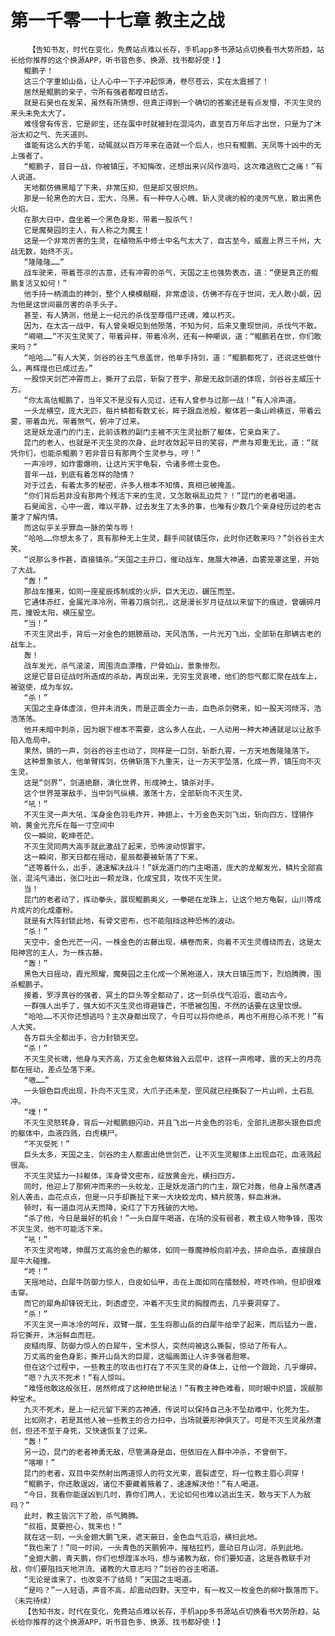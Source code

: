 # 第一千零一十七章 教主之战
        【告知书友，时代在变化，免费站点难以长存，手机app多书源站点切换看书大势所趋，站长给你推荐的这个换源APP，听书音色多、换源、找书都好使！】
       鲲鹏子！
       这三个字重如山岳，让人心中一下子冲起惊涛，卷尽苍云，实在太震撼了！
       居然是鲲鹏的亲子，令所有强者都瞠目结舌。
       就是石昊也在发呆，虽然有所猜想，但真正得到一个确切的答案还是有点发懵，不灭生灵的来头未免太大了。
       难怪曾有传言，它是卵生，还在蛋中时就被封在混沌内，直至百万年后才出世，只是为了沐浴太初之气、先天道则。
       谁能有这么大的手笔，动辄就以百万年来在造就一个后人，也只有鲲鹏、天凤等十凶中的无上强者了。
       “鲲鹏子，昔日一战，你被镇压，不知悔改，还想出来兴风作浪吗，这次难逃败亡之痛！”有人说道。
       天地都仿佛黑暗了下来，非常压抑，但是却又很炽热。
       那是一轮黑色的大日，宏大，乌黑，有一种夺人心魄、斩人灵魂的般的凌厉气息，散出黑色火焰。
       在那大日中，盘坐着一个黑色身影，带着一股杀气！
       它是魔葵园的主人，有人称之为魔主！
       这是一个非常厉害的生灵，在植物系中修士中名气太大了，自古至今，威震上界三千州，大战无数，始终不灭。
       “隆隆隆……”
       战车驶来，带着苍凉的古意，还有冲霄的杀气，天国之主也强势表态，道：“便是真正的鲲鹏复活又如何！”
       他手持一柄滴血的神剑，整个人模模糊糊，非常虚淡，仿佛不存在于世间，无人敢小觑，因为他是这世间最厉害的杀手头子。
       甚至，有人猜测，他是上一纪元的杀伐至尊借尸还魂，难以朽灭。
       因为，在太古一战中，有人曾亲眼见到他殒落，不知为何，后来又重现世间，杀伐气不散。
       “嗬嗬……”不灭生灵笑了，带着异样，带着冷冽，还有一种嘲讽，道：“鲲鹏若在世，你们敢来吗？”
       “哈哈……”有人大笑，剑谷的谷主气息盖世，他单手持剑，道：“鲲鹏都死了，还说这些做什么，再辉煌也已成过去。”
       一股惊天剑芒冲霄而上，撕开了云层，斩裂了苍宇，那是无敌剑道的体现，剑谷谷主威压十方。
       “你太高估鲲鹏了，当年又不是没有人见过，还有人曾参与过那一战！”有人冷声道。
       一头龙横空，庞大无匹，每片鳞都有数丈长，眸子跟血池般，躯体若一条山岭横亘，带着云雾，带着血光，带着煞气，俯冲了过来。
       这是妖龙道门的门主，此前该教的副门主被不灭生灵扯断了躯体，它亲自来了。
       昆门的老人，也就是不灭生灵的次身，此时收敛起平日的笑容，严肃与郑重无比，道：“就凭你们，也能杀鲲鹏？若非昔日有那两个生灵参与，哼！”
       一声冷哼，如炸雷爆响，让这片天宇龟裂，令诸多修士变色。
       昔年一战，到底有着怎样的隐情？
       对于过去，有着太多的秘密，许多人根本不知情，真相已被掩盖。
       “你们背后若非没有那两个残活下来的生灵，又怎敢祸乱边荒？！”昆门的老者喝道。
       石昊闻言，心中一震，难以平静，过去发生了太多的事，也唯有少数几个亲身经历过的老古董才了解内情。
       而这似乎关乎罪血一脉的荣与辱！
       “哈哈……你想太多了，真有那种无上生灵，翻手间就镇压你，此时你还敢来吗？”剑谷谷主大笑。
       “说那么多作甚，直接镇杀。”天国之主开口，催动战车，施展大神通，血雾笼罩这里，开始了大战。
       “轰！”
       那战车撞来，如同一座星辰炼制成的火炉，巨大无边，碾压而至。
       它通体赤红，金属光泽冷冽，带着刀痕剑孔，这是漫长岁月征战以来留下的痕迹，曾碾碎月亮，撞毁太阳，横压星空。
       “当！”
       不灭生灵出手，背后一对金色的翅膀扇动，天风浩荡，一片光刃飞出，全部斩在那辆古老的战车上。
       轰！
       战车发光，杀气滚滚，周围流血漂橹，尸骨如山，景象惨烈。
       这是它昔日征战时所造成的杀劫，再现出来，无穷生灵哀嚎，他们的怨气都汇聚在战车上，被驱使，成为车奴。
       “杀！”
       天国之主身体虚淡，但并未消失，而是正面全力一击，血色杀剑劈来，如一股天河倾泻，浩浩荡荡。
       他并未暗中刺杀，因为眼下根本不需要，这么多人在此，一人动用一种大神通就足以让敌手陷入危局中。
       果然，锵的一声，剑谷的谷主也动了，同样是一口剑，斩断九霄，一方天地轰隆隆落下。
       这种景象骇人，他单臂挥剑，仿佛斩落下九重天，让一方天宇坠落，化成一界，镇压向不灭生灵。
       这是“剑界”，剑道绝巅，演化世界，形成神土，镇杀对手。
       这个世界笼罩敌手，当中剑气纵横，激荡十方，全部斩向不灭生灵。
       “吼！”
       不灭生灵一声大吼，浑身金色羽毛炸开，神翅上，十万金色天剑飞出，斩向四方，铿锵作响，黄金光充斥在每一寸空间中
       仅一瞬间，乾坤苍茫。
       不灭生灵同两大高手就此激战了起来，恐怖波动惊寰宇。
       这一瞬间，那天日都在摇动，星辰都要被斩落了下来。
       “还等着什么，出手，速速解决战斗！”妖龙道门的门主喝道，庞大的龙躯发光，鳞片全部翕张，混沌气涌出，张口吐出一颗龙珠，化成宝具，攻伐不灭生灵。
       当！
       昆门的老者动了，挥动拳头，展现鲲鹏奥义，一拳砸在龙珠上，让这个地方龟裂，山川等成片成片的化成齑粉。
       就是有大阵封锁此地，有骨文密布，也不能阻挡这种恐怖的波动。
       “杀！”
       天空中，金色光芒一闪，一株金色的古藤出现，横卷而来，向着不灭生灵缠绕而去，这是太阳神宫的主人，为一株古藤。
       “轰！”
       黑色大日摇动，霞光照耀，魔葵园之主化成一个黑袍道人，挟大日镇压而下，烈焰腾腾，围杀鲲鹏子。
       接着，罗浮真谷的强者、冥土的巨头等全都动了，这一刻杀伐气滔滔，震动古今。
       一群强人出手了，强大如不灭生灵也得避锋芒，不愿被包围，不然的话要在这里饮恨。
       “哈哈……不灭你还想逃吗？主次身都出现了，今日可以将你绝杀，再也不用担心杀不死！”有人大笑。
       各方巨头全都出手，合力封锁天空。
       “杀！”
       不灭生灵长啸，他身与天齐高，万丈金色躯体耸入云层中，这样一声咆哮，震的天上的月亮都在摇动，差点坠落下来。
       “嗷……”
       一头银色巨虎出现，扑向不灭生灵，大爪子还未至，罡风就已经撕裂了一片山岭，土石乱冲。
       “噗！”
       不灭生灵怒转身，背后一对鲲鹏翅闪动，并且飞出一片金色的羽毛，全部扎进那头银色巨虎的躯体中，血液四溅，白虎横尸。
       “不灭受死！”
       巨头太多，天国之主、剑谷的主人都震出绝世剑芒，让不灭生灵躯体上出现血花，血液溅起很高。
       不灭生灵猛力一抖躯体，浑身骨文密布，绽放黄金光，横扫四方。
       同时，他迎上了那俯冲而来的一头蛟龙，正是妖龙道门的门主，跟它对轰，他身上虽然遭遇别人袭击，血花点点，但是一只手却撕扯下来一大块蛟龙肉，鳞片脱落，鲜血淋淋。
       顿时，有一道血河从天而降，染红了下方残破的大地。
       “杀了他，今日是最好的机会！”一头白犀牛喝道，在场的没有弱者，教主级人物争锋，围攻不灭生灵，他不可能活下来。
       “吼！”
       不灭生灵咆哮，伸展万丈高的金色的躯体，如同一尊魔神般向前冲去，拼命血杀，直接跟白犀牛大碰撞。
       “咚！”
       天摇地动，白犀牛防御力惊人，白皮如仙甲，击在上面如同在擂鼓般，咚咚作响，但却很难击穿。
       而它的犀角却锋锐无比，刺透虚空，冲着不灭生灵的胸膛而去，几乎要洞穿了。
       “杀！”
       不灭生灵一声冰冷的呵斥，双臂一展，生生将那山岳的白犀牛给举了起来，而后猛力一震，将它撕开，沐浴鲜血而狂。
       皮糙肉厚、防御力惊人的白犀牛，宝术惊人，突然间被这么撕裂，惊动了所有人。
       万丈高的金色身影，撕开山岳大的巨犀，这幅画面让人许多强者胆寒。
       但在这个过程中，一些教主的攻击也打在了不灭生灵的身体上，让他一个踉跄，几乎爆碎。
       “嗯？九灭不死术！”有人惊叫。
       “难怪他敢这般张狂，居然修成了这种绝世秘法！”有教主神色难看，同时眼中炽盛，觊觎那种宝术。
       九灭不死术，是上一纪元留下来的古神通，传说可以保持自己永不坠劫难中，化死为生。
       比如刚才，若是其他人被一些教主的合力扫中，当场就要形神俱灭了。可是不灭生灵虽然遭创，但还不至于身死，又快速恢复了过来。
       “轰！”
       另一边，昆门的老者神勇无敌，尽管满身是血，但依旧在人群中冲杀，不曾倒下。
       “喀嚓！”
       昆门的老者，双目中突然射出两道惊人的符文光束，震裂虚空，将一位教主眉心洞穿！
       “鲲鹏子，你还敢逞凶，诸位不要藏着掖着了，速速解决他！”有人喝道。
       “今日，我看你能逞凶到几时，靠你们两人，无论如何也难以逃出生天，敢与天下人为敌吗？”
       此时，教主皆沉下了脸，杀气腾腾。
       “叔祖，莫要担心，我来也！”
       就在这一刻，一头金翅大鹏飞来，遮天蔽日，金色血气滔滔，横扫此地。
       “我也来了！”同一时间，一头青色的天鹏俯冲，摧枯拉朽，震动日月山河，杀到此地。
       “金翅大鹏，青天鹏，你们也想蹚浑水吗，想与诸教为敌，你们要知道，这是各教联手对敌，你们要阻挡天地洪流、诸教的大意志吗？”剑谷的谷主喝道。
       “无论是谁来了，也改变不了结局！”天国之主喝道。
       “是吗？”一人轻语，声音不高，却震动四野。天空中，有一枚又一枚金色的柳叶飘落而下。（未完待续）
       【告知书友，时代在变化，免费站点难以长存，手机app多书源站点切换看书大势所趋，站长给你推荐的这个换源APP，听书音色多、换源、找书都好使！】